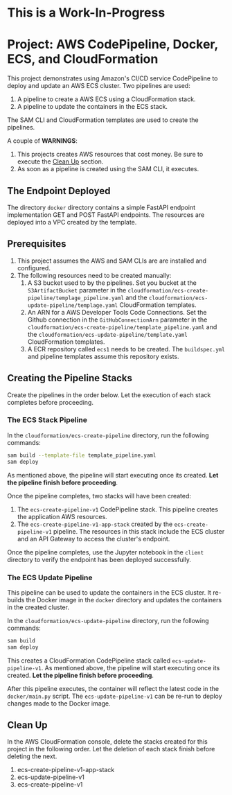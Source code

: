 # This is a Work-In-Progress

# Project: AWS CodePipeline, Docker, ECS, and CloudFormation

This project demonstrates using Amazon's CI/CD service CodePipeline to deploy and update an AWS ECS cluster. Two pipelines are used:

1. A pipeline to create a AWS ECS using a CloudFormation stack.
1. A pipeline to update the containers in the ECS stack.

The SAM CLI and CloudFormation templates are used to create the pipelines.

A couple of **WARNINGS**:

1. This projects creates AWS resources that cost money. Be sure to execute the [Clean Up](#Clean-Up) section.
1. As soon as a pipeline is created using the SAM CLI, it executes. 

## The Endpoint Deployed

The directory `docker` directory contains a simple FastAPI endpoint implementation GET and POST FastAPI endpoints. The resources are deployed into a VPC created by the template.   

## Prerequisites

1. This project assumes the AWS and SAM CLIs are are installed and configured. 
2. The following resources need to be created manually:
    1. A S3 bucket used to by the pipelines. Set you bucket at the `S3ArtifactBucket` parameter in the `cloudformation/ecs-create-pipeline/templage_pipeline.yaml` and the `cloudformation/ecs-update-pipeline/templage.yaml` CloudFormation templates.
    2. An ARN for a AWS Developer Tools Code Connections. Set the Github connection in the `GitHubConnectionArn` parameter in the `cloudformation/ecs-create-pipeline/template_pipeline.yaml` and the `cloudformation/ecs-update-pipeline/template.yaml` CloudFormation templates. 
    3. A ECR repository called `ecs1` needs to be created. The `buildspec.yml` and pipeline templates assume this repository exists.

## Creating the Pipeline Stacks

Create the pipelines in the order below. Let the execution of each stack completes before proceeding.

### The ECS Stack Pipeline

In the `cloudformation/ecs-create-pipeline` directory, run the following commands:

```bash
sam build --template-file template_pipeline.yaml
sam deploy
```

As mentioned above, the pipeline will start executing once its created. **Let the pipeline finish before proceeding**.

Once the pipeline completes, two stacks will have been created: 

1. The `ecs-create-pipeline-v1` CodePipeline stack. This pipeline creates the application AWS resources.
2. The `ecs-create-pipeline-v1-app-stack` created by the `ecs-create-pipeline-v1` pipeline. The resources in this stack include the ECS cluster and an API Gateway to access the cluster's endpoint. 

Once the pipeline completes, use the Jupyter notebook in the `client` directory to verify the endpoint has been deployed successfully.   

### The ECS Update Pipeline

This pipeline can be used to update the containers in the ECS cluster. It re-builds the Docker image in the `docker` directory and updates the containers in the created cluster. 

In the `cloudformation/ecs-update-pipeline` directory, run the following commands:

```bash
sam build 
sam deploy
```

This creates a CloudFormation CodePipeline stack called `ecs-update-pipeline-v1`. As mentioned above, the pipeline will start executing once its created. **Let the pipeline finish before proceeding**.

After this pipeline executes, the container will reflect the latest code in the `docker/main.py` script. The `ecs-update-pipeline-v1` can be re-run to deploy changes made to the Docker image.

## Clean Up 

In the AWS CloudFormation console, delete the stacks created for this project in the following order. Let the deletion of each stack finish before deleting the next.

1. ecs-create-pipeline-v1-app-stack
2. ecs-update-pipeline-v1
3. ecs-create-pipeline-v1

